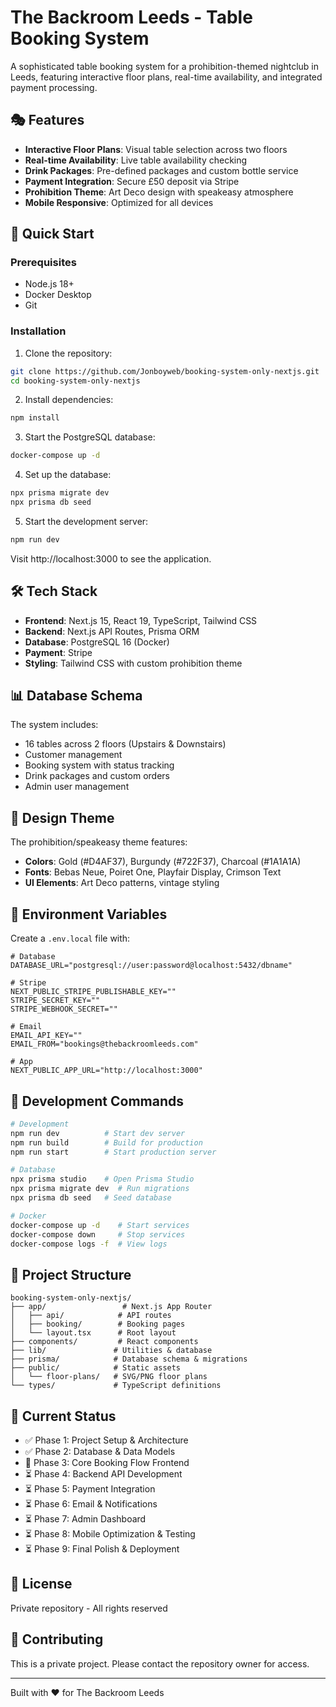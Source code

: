 # The Backroom Leeds - Table Booking System

A sophisticated table booking system for a prohibition-themed nightclub in Leeds, featuring interactive floor plans, real-time availability, and integrated payment processing.

## 🎭 Features

- **Interactive Floor Plans**: Visual table selection across two floors
- **Real-time Availability**: Live table availability checking
- **Drink Packages**: Pre-defined packages and custom bottle service
- **Payment Integration**: Secure £50 deposit via Stripe
- **Prohibition Theme**: Art Deco design with speakeasy atmosphere
- **Mobile Responsive**: Optimized for all devices

## 🚀 Quick Start

### Prerequisites

- Node.js 18+
- Docker Desktop
- Git

### Installation

1. Clone the repository:
```bash
git clone https://github.com/Jonboyweb/booking-system-only-nextjs.git
cd booking-system-only-nextjs
```

2. Install dependencies:
```bash
npm install
```

3. Start the PostgreSQL database:
```bash
docker-compose up -d
```

4. Set up the database:
```bash
npx prisma migrate dev
npx prisma db seed
```

5. Start the development server:
```bash
npm run dev
```

Visit http://localhost:3000 to see the application.

## 🛠 Tech Stack

- **Frontend**: Next.js 15, React 19, TypeScript, Tailwind CSS
- **Backend**: Next.js API Routes, Prisma ORM
- **Database**: PostgreSQL 16 (Docker)
- **Payment**: Stripe
- **Styling**: Tailwind CSS with custom prohibition theme

## 📊 Database Schema

The system includes:
- 16 tables across 2 floors (Upstairs & Downstairs)
- Customer management
- Booking system with status tracking
- Drink packages and custom orders
- Admin user management

## 🎨 Design Theme

The prohibition/speakeasy theme features:
- **Colors**: Gold (#D4AF37), Burgundy (#722F37), Charcoal (#1A1A1A)
- **Fonts**: Bebas Neue, Poiret One, Playfair Display, Crimson Text
- **UI Elements**: Art Deco patterns, vintage styling

## 📝 Environment Variables

Create a `.env.local` file with:

```env
# Database
DATABASE_URL="postgresql://user:password@localhost:5432/dbname"

# Stripe
NEXT_PUBLIC_STRIPE_PUBLISHABLE_KEY=""
STRIPE_SECRET_KEY=""
STRIPE_WEBHOOK_SECRET=""

# Email
EMAIL_API_KEY=""
EMAIL_FROM="bookings@thebackroomleeds.com"

# App
NEXT_PUBLIC_APP_URL="http://localhost:3000"
```

## 🔧 Development Commands

```bash
# Development
npm run dev          # Start dev server
npm run build        # Build for production
npm run start        # Start production server

# Database
npx prisma studio    # Open Prisma Studio
npx prisma migrate dev  # Run migrations
npx prisma db seed   # Seed database

# Docker
docker-compose up -d    # Start services
docker-compose down     # Stop services
docker-compose logs -f  # View logs
```

## 📁 Project Structure

```
booking-system-only-nextjs/
├── app/                 # Next.js App Router
│   ├── api/            # API routes
│   ├── booking/        # Booking pages
│   └── layout.tsx      # Root layout
├── components/         # React components
├── lib/               # Utilities & database
├── prisma/            # Database schema & migrations
├── public/            # Static assets
│   └── floor-plans/   # SVG/PNG floor plans
└── types/             # TypeScript definitions
```

## 🚧 Current Status

- ✅ Phase 1: Project Setup & Architecture
- ✅ Phase 2: Database & Data Models
- 🚧 Phase 3: Core Booking Flow Frontend
- ⏳ Phase 4: Backend API Development
- ⏳ Phase 5: Payment Integration
- ⏳ Phase 6: Email & Notifications
- ⏳ Phase 7: Admin Dashboard
- ⏳ Phase 8: Mobile Optimization & Testing
- ⏳ Phase 9: Final Polish & Deployment

## 📄 License

Private repository - All rights reserved

## 🤝 Contributing

This is a private project. Please contact the repository owner for access.

---

Built with ❤️ for The Backroom Leeds